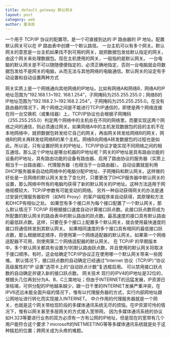 ```yaml
---
title: default_gateway 默认网关
layout: post
category: web
author: 夏泽民
---
```

一个用于 TCP/IP 协议的配置项，是一个可直接到达的 IP 路由器的 IP 地址。配置默认网关可以在 IP 路由表中创建一个默认路径。 一台主机可以有多个网关。默认网关的意思是一台主机如果找不到可用的网关，就把数据包发给默认指定的网关，由这个网关来处理数据包。现在主机使用的网关，一般指的是默认网关。 一台电脑的默认网关是不可以随随便便指定的，必须正确地指定，否则一台电脑就会将数据包发给不是网关的电脑，从而无法与其他网络的电脑通信。默认网关的设定有手动设置和自动设置两种方式
<!-- more -->
网关实质上是一个网络通向其他网络的IP地址。比如有网络A和网络B，网络A的IP地址范围为“192.168.1.1~192. 168.1.254”，子网掩码为255.255.255.0；网络B的IP地址范围为“192.168.2.1~192.168.2.254”，子网掩码为255.255.255.0。在没有路由器的情况下，两个网络之间是不能进行TCP/IP通信的，即使是两个网络连接在同一台交换机（或集线器）上，TCP/IP协议也会根据子网掩码（255.255.255.0）判定两个网络中的主机处在不同的网络里。而要实现这两个网络之间的通信，则必须通过网关。如果网络A中的主机发现数据包的目的主机不在本地网络中，就把数据包转发给它自己的网关，再由网关转发给网络B的网关，网络B的网关再转发给网络B的某个主机。网络B向网络A转发数据包的过程也是如此。所以说，只有设置好网关的IP地址，TCP/IP协议才能实现不同网络之间的相互通信。那么这个IP地址是哪台机器的IP地址呢？网关的IP地址是具有路由功能的设备的IP地址，具有路由功能的设备有路由器、启用了路由协议的服务器（实质上相当于一台路由器）、代理服务器（也相当于一台路由器）。
自动设置就是利用DHCP服务器来自动给网络中的电脑分配IP地址、子网掩码和默认网关。这样做的好处是一旦网络的默认网关发生了变化时，只要更改了DHCP服务器中默认网关的设置，那么网络中所有的电脑均获得了新的默认网关的IP地址。这种方法适用于网络规模较大、TCP/IP参数有可能变动的网络。
另外一种自动获得网关的办法是通过安装代理服务器软件（如MS Proxy）的客户端程序来自动获得，其原理和方法和DHCP有相似之处。
如果您有多个接口并为每个接口配置了一个默认网关，那么默认情况下 TCP/IP 将根据接口速度自动计算接口跃点数。此接口跃点数将成为所配置的默认网关的路由表中的默认路由的跃点数。最高速度的接口具有默认路由的最低跃点数。这样，只要在多个接口上配置多个默认网关，就会使用最快速度的接口将通信转发到其默认网关。
如果相同速度的多个接口具有相同的最低接口跃点数，那么根据绑定顺序，将使用第一个网络适配器的默认网关。如果第一个网络适配器不可用，则使用第二个网络适配器的默认网关。
在 TCP/IP 的早期版本中，多个默认网关都具有设置为1的默认路由跃点数，并且使用的默认网关将取决于接口顺序。有时，这会给确定TCP/IP协议正在使用哪一个默认网关带来一些困难。
默认情况下，接口跃点数的自动确定已经通过“Internet 协议（TCP/IP）”协议高级属性的“IP 设置”选项卡上的“自动跃点计数”复选框启用。
可以禁用接口跃点数的自动确定并键入新的接口跃点数。
网关技术
现行的IPV4的IP地址是32位的，根据头几位再划分为A、B、C三类地址；但由于INTERNET的迅猛发展，IP资源日渐枯竭，可供分配的IP地越来越少，跟一日千里的INTERNET发展严重冲突，在IPV6还远未能全面升级的情况下，惟有以代理服务器的方式，实行内部网地址跟公网地址进行转化而实现接入INTERNET。
中介作用的代理服务器就是一个网关，也就是这个网关带给现阶段的多媒体通讯系统无尽的烦恼。在IP资源可怜的情况下，惟有以网关甚至多层网关的方式接入宽带网， 因为多媒体通讯系统的协议如H.323等要进行业务的双方必须有一方有公网的IP地址，但是现在的宽带有几个用户能符合这个要求？microsoft的NETMEETING等等多媒体通讯系统就是处于这种尴尬的位置；跨网关成为头疼的难题。